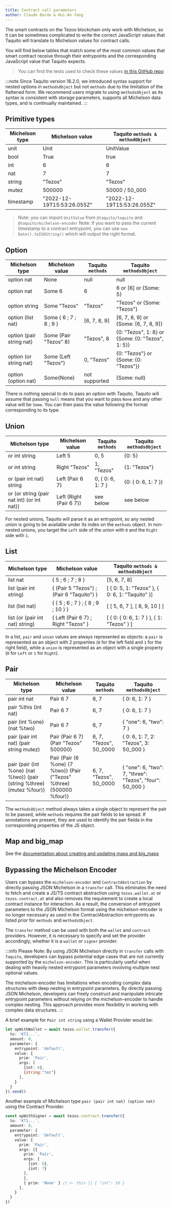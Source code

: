 ```yaml
---
title: Contract call parameters
author: Claude Barde & Hui-An Yang
---
```


The smart contracts on the Tezos blockchain only work with Michelson, so it can be sometimes complicated to write the correct JavaScript values that Taquito will translate to Michelson values for contract calls.

You will find below tables that match some of the most common values that smart contract receive through their entrypoints and the corresponding JavaScript value that Taquito expects.

> You can find the tests used to check these values [in this GitHub repo](https://github.com/claudebarde/taquito-contract-call-params)

:::note
Since Taquito version 16.2.0, we introduced syntax support for nested options in `methodsObject` but not `methods` due to the limitation of the flattened form. We recommend users migrate to using `methodsObject` as its syntax is consistent with storage parameters, supports all Michelson data types, and is continually maintained.
:::

## Primitive types

| Michelson type | Michelson value            | Taquito `methods & methodObject`|
| -------------- | -------------------------- | ------------------------------- |
| unit           | Unit                       | UnitValue                       |
| bool           | True                       | true                            |
| int            | 6                          | 6                               |
| nat            | 7                          | 7                               |
| string         | "Tezos"                    | "Tezos"                         |
| mutez          | 500000                     | 50000 / 50_000                  |
| timestamp      | "2022-12-19T15:53:26.055Z" | "2022-12-19T15:53:26.055Z"      |

> Note: you can import `UnitValue` from `@taquito/taquito` and `@taquito/michelson-encoder`
> Note: if you want to pass the current timestamp to a contract entrypoint, you can use `new Date().toISOString()` which will output the right format.

## Option

| Michelson type           | Michelson value        | Taquito `methods`   | Taquito `methodsObject`                          |
| ------------------------ | ---------------------- | ------------------- | ------------------------------------------------ |
| option nat               | None                   | null                | null                                             |
| option nat               | Some 6                 | 6                   | 6 or [6] or {Some: 5}                            |
| option string            | Some "Tezos"           | "Tezos"             | "Tezos" or {Some: "Tezos"}                       |
| option (list nat)        | Some { 6 ; 7 ; 8 ; 9 } | [6, 7, 8, 9]        | [6, 7, 8, 9] or {Some: [6, 7, 8, 9]}             |
| option (pair string nat) | Some (Pair "Tezos" 8)  | "Tezos", 8          | {0: "Tezos", 1: 8} or {Some: {0: "Tezos", 1: 5}} |
| option (or string nat)   | Some (Left "Tezos")    | 0, "Tezos"          | {0: "Tezos"} or {Some: {0: "Tezos"}}             |
| option (option nat)      | Some(None)             | not supported       | {Some: null}                                     |

There is nothing special to do to pass an option with Taquito, Taquito will assume that passing `null` means that you want to pass `None` and any other value will be `Some`. You can then pass the value following the format corresponding to its type.

## Union

| Michelson type                             | Michelson value         | Taquito `methods`         | Taquito `methodsObject` |
| ------------------------------------------ | ----------------------- | ------------------------- | ----------------------- |
| or int string                              | Left 5                  | 0, 5                      | {0: 5}                  |
| or int string                              | Right "Tezos"           | 1, "Tezos"                | {1: "Tezos"}            |
| or (pair int nat) string                   | Left (Pair 6 7)         | 0, { 0: 6, 1: 7 }         | {0: { 0: 6, 1: 7 }}     |
| or (or string (pair nat int) (or int nat)) | Left (Right (Pair 6 7)) | see below                 | see below               |

For nested unions, Taquito will parse it as an entrypoint, so any nested union is going to be available under its index on the `methods` object.
In non-nested unions, you target the `Left` side of the union with `0` and the `Right` side with `1`.

## List

| Michelson type                  | Michelson value                           | Taquito `methods & methodsObject`               |
| ------------------------------- | ----------------------------------------- | ----------------------------------------------- |
| list nat                        | { 5 ; 6 ; 7 ; 8 }                         | [5, 6, 7, 8]                                    |
| list (pair int string)          | { (Pair 5 "Tezos") ; (Pair 6 "Taquito") } | [ { 0: 5, 1: "Tezos" }, { 0: 6, 1: "Taquito" }] |
| list (list nat)                 | { { 5 ; 6 ; 7 } ; { 8 ; 9 ; 10 } }        | [ [ 5, 6, 7 ], [ 8, 9, 10 ] ]                   |
| list (or (pair int nat) string) | { Left (Pair 6 7) ; Right "Tezos" }       | [ { 0: { 0: 6, 1: 7 } }, { 1: "Tezos" } ]       |

In a list, `pair` and `union` values are always represented as objects: a `pair` is represented as an object with 2 properties (`0` for the left field and `1` for the right field), while a `union` is represented as an object with a single property (`0` for `Left` or `1` for `Right`).

## Pair

| Michelson type                                                         | Michelson value                                                      | Taquito `methods`      | Taquito `methodsObject`                                  |
| ---------------------------------------------------------------------- | -------------------------------------------------------------------- | ---------------------- | -------------------------------------------------------- |
| pair int nat                                                           | Pair 6 7                                                             | 6, 7                   | { 0: 6, 1: 7 }                                           |
| pair %this (int nat)                                                   | Pair 6 7                                                             | 6, 7                   | { 0: 6, 1: 7 }                                           |
| pair (int %one) (nat %two)                                             | Pair 6 7                                                             | 6, 7                   | { "one": 6, "two": 7 }                                   |
| pair (pair int nat) (pair string mutez)                                | Pair (Pair 6 7) (Pair "Tezos" 500000)                                | 6, 7, "Tezos", 50_0000 | { 0: 6, 1: 7, 2: "Tezos", 3: 50_000 }                    |
| pair (pair (int %one) (nat %two)) (pair (string %three) (mutez %four)) | Pair (Pair (6 %one) (7 %two)) (Pair ("Tezos" %three) (500000 %four)) | 6, 7, "Tezos", 50_0000 | { "one": 6, "two": 7, "three": "Tezos", "four": 50_000 } |

The `methodsObject` method always takes a single object to represent the pair to be passed, while `methods` requires the pair fields to be spread. If annotations are present, they are used to identify the pair fielda in the corresponding properties of the JS object.


## Map and big_map

See the [documentation about creating and updating maps and big_maps](https://tezostaquito.io/docs/michelsonmap/)

## Bypassing the Michelson Encoder
Users can bypass the `michelson-encoder` and `ContractAbstraction` by directly passing JSON Michelson in a `transfer` call. This eliminates the need to fetch and create a JS/TS contract abstraction using `tezos.wallet.at` or `tezos.contract.at` and also removes the requirement to create a local contract instance for interaction. As a result, the conversion of entrypoint parameters to the JSON Michelson format using the michelson-encoder is no longer necessary as used in the ContractAbstraction entrypoints as listed prior for `methods` and `methodsObject`.

The `transfer` method can be used with both the `wallet` and `contract` providers. However, it is necessary to specify and set the provider accordingly, whether it is a `wallet` or `signer` provider.

:::info
Please Note:
By using JSON Michelson directly in `transfer` calls with `Taquito`, developers can bypass potential edge cases that are not currently supported by the `michelson-encoder`. This is particularly useful when dealing with heavily nested entrypoint parameters involving multiple nest optional values.

The michelson-encoder has limitations when encoding complex data structures with deep nesting in entrypoint parameters. By directly passing JSON Michelson, developers can freely construct and manipulate intricate entrypoint parameters without relying on the michelson-encoder to handle complex nesting. This approach provides more flexibility in working with complex data structures.
:::

A brief example for `Pair int string` using a Wallet Provider would be:

```ts
let opWithWallet = await tezos.wallet.transfer({
  to: 'KT1...',
  amount: 0,
  parameter: {
    entrypoint: 'default',
    value: {
      prim: 'Pair',
      args: [
        {int: 6},
        {string:"tez"}
      ],
    }
  }
}).send()
```

Another example of Michelson type `pair (pair int nat) (option nat)` using the Contract Provider.

```ts
const opWithSigner = await tezos.contract.transfer({
  to: 'KT1...',
  amount: 0,
  parameter: {
    entrypoint: 'default',
    value: {
      prim: 'Pair',
      args: [{
        prim: 'Pair',
        args: [
          {int: 6},
          {int: 7}
        ],
        },
        { prim: 'None' } // <- this || { "int": 10 }
      ],
    }
  }
})
```
